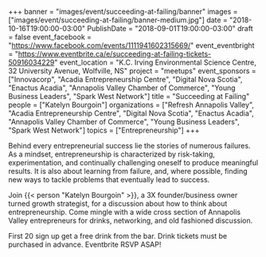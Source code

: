 +++
banner = "images/event/succeeding-at-failing/banner"
images = ["images/event/succeeding-at-failing/banner-medium.jpg"]
date = "2018-10-16T19:00:00-03:00"
PublishDate = "2018-09-01T19:00:00-03:00"
draft = false
event_facebook = "https://www.facebook.com/events/1111941602315669/"
event_eventbright = "https://www.eventbrite.ca/e/succeeding-at-failing-tickets-50916034229"
event_location = "K.C. Irving Environmental Science Centre, 32 University Avenue, Wolfville, NS"
project = "meetups"
event_sponsors = ["Innovacorp", "Acadia Entrepreneurship Centre", "Digital Nova Scotia", "Enactus Acadia", "Annapolis Valley Chamber of Commerce", "Young Business Leaders", "Spark West Network"]
title = "Succeeding at Failing"
people = ["Katelyn Bourgoin"]
organizations = ["Refresh Annapolis Valley", "Acadia Entrepreneurship Centre", "Digital Nova Scotia", "Enactus Acadia", "Annapolis Valley Chamber of Commerce", "Young Business Leaders", "Spark West Network"]
topics = ["Entrepreneurship"]
+++

Behind every entrepreneurial success lie the stories of numerous failures. As a mindset, entrepreneurship is characterized by risk-taking, experimentation, and continually challenging oneself to produce meaningful results. It is also about learning from failure, and, where possible, finding new ways to tackle problems that eventually lead to success. 

Join {{< person "Katelyn Bourgoin" >}}, a 3X founder/business owner turned growth strategist, for a discussion about how to think about entrepreneurship.  Come mingle with a wide cross section of Annapolis Valley entrepreneurs for drinks, networking, and old fashioned discussion.   

First 20 sign up get a free drink from the bar.  Drink tickets must be purchased in advance.  Eventbrite RSVP ASAP!  
